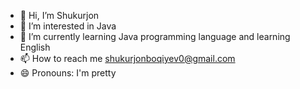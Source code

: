 - 👋 Hi, I’m Shukurjon 
- 👀 I’m interested in Java 
- 🌱 I’m currently learning Java programming language and learning English
- 📫 How to reach me shukurjonboqiyev0@gmail.com
- 😄 Pronouns:  I'm pretty

<!---
shukurjon04/shukurjon04 is a ✨ special ✨ repository because its `README.md` (this file) appears on your GitHub profile.
You can click the Preview link to take a look at your changes.
--->
